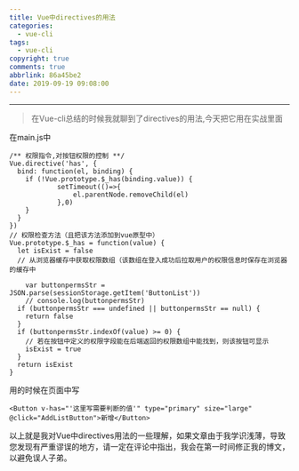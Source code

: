 ```yaml
---
title: Vue中directives的用法
categories:
  - vue-cli
tags:
  - vue-cli
copyright: true
comments: true
abbrlink: 86a45be2
date: 2019-09-19 09:08:00
---
```


<hr style='filter:progid:DXImageTransform.Microsoft.Glow(color=#FF0000,strength=10)' color='#FF0000' size='1' />

> 在Vue-cli总结的时候我就聊到了directives的用法,今天把它用在实战里面

<!--more-->

在main.js中 

```
/** 权限指令,对按钮权限的控制 **/
Vue.directive('has', {
  bind: function(el, binding) {
    if (!Vue.prototype.$_has(binding.value)) {
			setTimeout(()=>{
				el.parentNode.removeChild(el)
			},0)
    }
  }
})
// 权限检查方法（且把该方法添加到vue原型中）
Vue.prototype.$_has = function(value) {
  let isExist = false
  // 从浏览器缓存中获取权限数组（该数组在登入成功后拉取用户的权限信息时保存在浏览器的缓存中
	
	var buttonpermsStr = JSON.parse(sessionStorage.getItem('ButtonList'))
	// console.log(buttonpermsStr)
  if (buttonpermsStr === undefined || buttonpermsStr == null) {
    return false
  }
  if (buttonpermsStr.indexOf(value) >= 0) {
    // 若在按钮中定义的权限字段能在后端返回的权限数组中能找到，则该按钮可显示
    isExist = true
  }
  return isExist
}
```

用的时候在页面中写

`<Button v-has="'这里写需要判断的值'" type="primary" size="large" @click="AddListButton">新增</Button>`


以上就是我对Vue中directives用法的一些理解，如果文章由于我学识浅薄，导致您发现有严重谬误的地方，请一定在评论中指出，我会在第一时间修正我的博文，以避免误人子弟。

